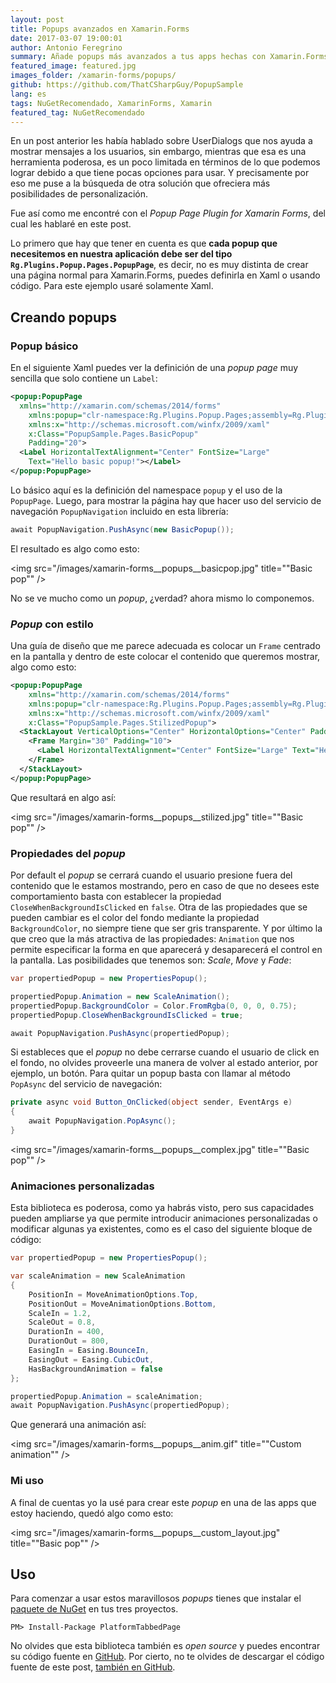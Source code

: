 ```yaml
---
layout: post
title: Popups avanzados en Xamarin.Forms
date: 2017-03-07 19:00:01
author: Antonio Feregrino
summary: Añade popups más avanzados a tus apps hechas con Xamarin.Forms usando este NuGet, tan sencillo como crear una pagina nueva y agregarle los controles que quieres mostrar.
featured_image: featured.jpg
images_folder: /xamarin-forms/popups/
github: https://github.com/ThatCSharpGuy/PopupSample
lang: es
tags: NuGetRecomendado, XamarinForms, Xamarin
featured_tag: NuGetRecomendado
---
```


En un post anterior les había hablado sobre UserDialogs que nos ayuda a mostrar mensajes a los usuarios, sin embargo, mientras que esa es una herramienta poderosa, es un poco limitada en términos de lo que podemos lograr debido a que tiene pocas opciones para  usar. Y precisamente por eso me puse a la búsqueda de otra solución que ofreciera más posibilidades de personalización.  

Fue así como me encontré con el *Popup Page Plugin for Xamarin Forms*, del cual les hablaré en este post.  

Lo primero que hay que tener en cuenta es que **cada popup que necesitemos en nuestra aplicación debe ser del tipo `Rg.Plugins.Popup.Pages.PopupPage`**, es decir, no es muy distinta de crear una página normal para Xamarin.Forms, puedes definirla en Xaml o usando código. Para este ejemplo usaré solamente Xaml.

## Creando popups

### Popup básico   
En el siguiente Xaml puedes ver la definición de una *popup page* muy sencilla que solo contiene un `Label`:

```xml  
<popup:PopupPage 
  xmlns="http://xamarin.com/schemas/2014/forms"
	xmlns:popup="clr-namespace:Rg.Plugins.Popup.Pages;assembly=Rg.Plugins.Popup"
	xmlns:x="http://schemas.microsoft.com/winfx/2009/xaml"
	x:Class="PopupSample.Pages.BasicPopup"
	Padding="20">
  <Label HorizontalTextAlignment="Center" FontSize="Large" 
	Text="Hello basic popup!"></Label>
</popup:PopupPage>
```  

Lo básico aquí es la definición del namespace `popup` y el uso de la `PopupPage`. Luego, para mostrar la página hay que hacer uso del servicio de navegación `PopupNavigation` incluido en esta librería:

```csharp  
await PopupNavigation.PushAsync(new BasicPopup());
```  

El resultado es algo como esto:

<img src="/images/xamarin-forms__popups__basicpop.jpg" title=""Basic pop"" />

No se ve mucho como un *popup*, ¿verdad? ahora mismo lo componemos.  

### *Popup* con estilo  
Una guía de diseño que me parece adecuada es colocar un `Frame` centrado en la pantalla y dentro de este colocar el contenido que queremos mostrar, algo como esto:  

```xml  
<popup:PopupPage 
	xmlns="http://xamarin.com/schemas/2014/forms"
	xmlns:popup="clr-namespace:Rg.Plugins.Popup.Pages;assembly=Rg.Plugins.Popup"
	xmlns:x="http://schemas.microsoft.com/winfx/2009/xaml"
	x:Class="PopupSample.Pages.StilizedPopup">
  <StackLayout VerticalOptions="Center" HorizontalOptions="Center" Padding="0" Margin="0">
    <Frame Margin="30" Padding="10">
      <Label HorizontalTextAlignment="Center" FontSize="Large" Text="Hello stilized popup!"></Label>
    </Frame>
  </StackLayout>
</popup:PopupPage>
```  

Que resultará en algo así:  

<img src="/images/xamarin-forms__popups__stilized.jpg" title=""Basic pop"" />

### Propiedades del *popup*
Por default el *popup* se cerrará cuando el usuario presione fuera del contenido que le estamos mostrando, pero en caso de que no desees este comportamiento basta con establecer la propiedad `CloseWhenBackgroundIsClicked` en `false`. Otra de las propiedades que se pueden cambiar es el color del fondo mediante la propiedad `BackgroundColor`, no siempre tiene que ser gris transparente. Y por último la que creo que la más atractiva de las propiedades: `Animation` que nos permite especificar la forma en que aparecerá y desaparecerá el control en la pantalla. Las posibilidades que tenemos son: *Scale*, *Move* y *Fade*: 

```csharp  
var propertiedPopup = new PropertiesPopup();

propertiedPopup.Animation = new ScaleAnimation();
propertiedPopup.BackgroundColor = Color.FromRgba(0, 0, 0, 0.75);
propertiedPopup.CloseWhenBackgroundIsClicked = true;

await PopupNavigation.PushAsync(propertiedPopup);
```  

Si estableces que el *popup* no debe cerrarse cuando el usuario de click en el fondo, no olvides proveerle una manera de volver al estado anterior, por ejemplo, un botón. Para quitar un popup basta con llamar al método `PopAsync` del servicio de navegación:  

```csharp  
private async void Button_OnClicked(object sender, EventArgs e)
{
    await PopupNavigation.PopAsync();
}
```  

<img src="/images/xamarin-forms__popups__complex.jpg" title=""Basic pop"" />

### Animaciones personalizadas  
Esta biblioteca es poderosa, como ya habrás visto, pero sus capacidades pueden ampliarse ya que permite introducir animaciones personalizadas o modificar algunas ya existentes, como es el caso del siguiente bloque de código:

```csharp  
var propertiedPopup = new PropertiesPopup();

var scaleAnimation = new ScaleAnimation
{
    PositionIn = MoveAnimationOptions.Top,
    PositionOut = MoveAnimationOptions.Bottom,
    ScaleIn = 1.2,
    ScaleOut = 0.8,
    DurationIn = 400,
    DurationOut = 800,
    EasingIn = Easing.BounceIn,
    EasingOut = Easing.CubicOut,
    HasBackgroundAnimation = false
};

propertiedPopup.Animation = scaleAnimation;
await PopupNavigation.PushAsync(propertiedPopup);
```  

Que generará una animación así:  

<img src="/images/xamarin-forms__popups__anim.gif" title=""Custom animation"" />

### Mi uso  
A final de cuentas yo la usé para crear este *popup* en una de las apps que estoy haciendo, quedó algo como esto:  

<img src="/images/xamarin-forms__popups__custom_layout.jpg" title=""Basic pop"" />


## Uso  
Para comenzar a usar estos maravillosos *popups* tienes que instalar el <a href="https://www.nuget.org/packages/Rg.Plugins.Popup/" target="_blank">paquete de NuGet</a> en tus tres proyectos.  

```  
PM> Install-Package PlatformTabbedPage
```  

No olvides que esta biblioteca también es *open source* y puedes encontrar su código fuente en <a href="https://github.com/rotorgames/Rg.Plugins.Popup" target="_blank">GitHub</a>. Por cierto, no te olvides de descargar el código fuente de este post, <a href="https://github.com/ThatCSharpGuy/PopupSample" target="_blank">también en GitHub</a>.